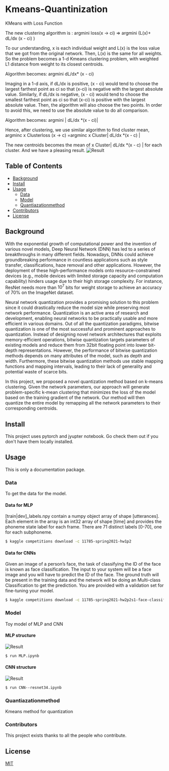 # Kmeans-Quantinization
KMeans with Loss Function

The new clustering algorithm is :
 argmini loss(x -> ci)  => argmini  (L(x)+ dL/dx (x - ci) )

To our understanding, x is each individual weight and L(x)  is the loss value that we got from the original network. Then, L(x) is the same for all weights. So the problem becomes a 1-d Kmeans clustering problem, with weighted L1 distance from weight to its closest centroids. 

Algorithm becomes: argmini   dL/dx* (x - ci)

Imaging in a 1-d axis, if dL/dx is positive, (x - ci) would tend to choose the largest farthest point as ci so that (x-ci) is negative with the largest absolute value. Similarly, if dL/dx is negative, (x - ci) would tend to choose the smallest farthest point as ci so that (x-ci) is positive with the largest absolute value. Then, the algorithm will also choose the two points. In order to avoid this, we need to use the absolute value to do all comparison. 

Algorithm becomes: argmini  | dL/dx *(x - ci)|

Hence, after clustering, we use similar algorithm to find cluster mean, 
argminc  x  Clusterloss (x -> c) =argminc x  Cluster| dL/dx *(x - c) |

The new centroids becomes the mean of x  Cluster| dL/dx *(x - c) | for each cluster. 
And we have a pleasing result.
![Result](ModifiedKmean1.png?raw=true)

## Table of Contents

- [Background](#background)
- [Install](#install)
- [Usage](#usage)
	- [Data](#data)
	- [Model](#model)
	- [Quantiazationmethod](#quantiazationmethod)
- [Contributors](#contributors)
- [License](#license)

## Background

With the exponential growth of computational power and the invention of various novel models, Deep Neural Network (DNN) has led to a series of breakthroughs in many different fields. Nowadays, DNNs could achieve groundbreaking performance in countless applications such as style transfer, classifications, haze removal and other applications. However, the deployment of these high-performance models onto resource-constrained devices (e.g., mobile devices with limited storage capacity and computation capability) hinders usage due to their high storage complexity. For instance, ResNet needs more than $10^7$ bits for weight storage to achieve an accuracy of 70\% on the ImageNet dataset.

Neural network quantization provides a promising solution to this problem since it could drastically reduce the model size while preserving most network performance. Quantization is an active area of research and development, enabling neural networks to be practically usable and more efficient in various domains. Out of all the quantization paradigms, bitwise quantization is one of the most successful and prominent approaches to quantization. Instead of designing novel network architectures that exploits memory-efficient operations, bitwise quantization targets parameters of existing models and reduce them from 32bit floating point into lower bit-depth representations. However, the performance of bitwise quantization methods depends on many attributes of the model, such as depth and width. Furthermore, these bitwise quantization methods use stable mapping functions and mapping intervals, leading to their lack of generality and potential waste of scarce bits. 

In this project, we proposed a novel quantization method based on k-means clustering. Given the network parameters, our approach will generate problem-specific k-mean clustering that minimizes the loss of the model based on the training gradient of the network. Our method will then quantize the entire model by remapping all the network parameters to their corresponding centroids. 

## Install

This project uses pytorch and jyupter notebook. Go check them out if you don't have them locally installed.


## Usage

This is only a documentation package.


### Data

To get the data for the model.
#### Data for MLP
[train|dev]_labels.npy contain a numpy object array of shape [utterances]. Each element in the array is an int32 array of shape [time] and provides the phoneme state label for each frame. There are 71 distinct labels [0-70], one for each subphoneme.

```sh
$ kaggle competitions download -c 11785-spring2021-hw1p2
```
#### Data for CNNs
Given an image of a person’s face, the task of classifying the ID of the face is known as face classification. The input to your system will be a face image and you will have to predict the ID of the face. The ground truth will be present in the training data and the network will be doing an
Multi-class Classification to get the prediction. You are provided with a validation set for fine-tuning your model.

```sh
$ kaggle competitions download -c 11785-spring2021-hw2p2s1-face-classification
```
### Model

Toy model of MLP and CNN
#### MLP structure 
![Result](baseline_model.png?raw=true)

```sh
$ run MLP.ipynb
```
#### CNN structure 
![Result](Resnet34.png?raw=true)

```sh
$ run CNN--resnet34.ipynb
```
### Quantiazationmethod

Kmeans method for quantization


### Contributors

This project exists thanks to all the people who contribute. 

## License

[MIT](LICENSE)
